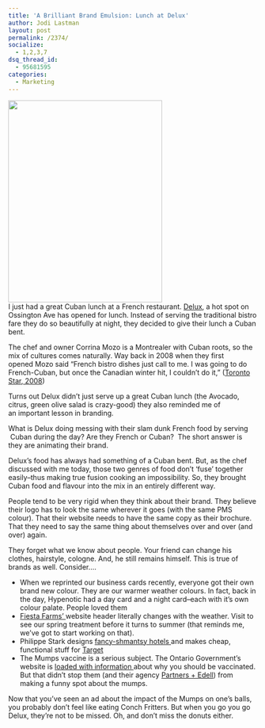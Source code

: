```yaml
---
title: 'A Brilliant Brand Emulsion: Lunch at Delux'
author: Jodi Lastman
layout: post
permalink: /2374/
socialize:
  - 1,2,3,7
dsq_thread_id:
  - 95681595
categories:
  - Marketing
---
```

<a rel="attachment wp-att-2397" href="http://hypenotic.com/branding/2374/2374/attachment/screen-shot-2010-05-14-at-3-16-59-pm-2"><img class="alignleft size-full wp-image-2397" title="Screen shot 2010-05-14 at 3.16.59 PM" src="http://hypenotic.com/wordpress/wp-content/uploads/2010/05/Screen-shot-2010-05-14-at-3.16.59-PM1.png" alt="" width="311" height="408" /></a>  
I just had a great Cuban lunch at a French restaurant. [Delux][1], a hot spot on Ossington Ave has opened for lunch. Instead of serving the traditional bistro fare they do so beautifully at night, they decided to give their lunch a Cuban bent.

The chef and owner Corrina Mozo is a Montrealer with Cuban roots, so the mix of cultures comes naturally. Way back in 2008 when they first opened Mozo said &#8220;French bistro dishes just call to me. I was going to do French-Cuban, but once the Canadian winter hit, I couldn&#8217;t do it,&#8221; ([Toronto Star, 2008][2])

Turns out Delux didn&#8217;t just serve up a great Cuban lunch (the Avocado, citrus, green olive salad is crazy-good) they also reminded me of an important lesson in branding.

What is Delux doing messing with their slam dunk French food by serving  Cuban during the day? Are they French or Cuban?  The short answer is they are animating their brand.

Delux&#8217;s food has always had something of a Cuban bent. But, as the chef discussed with me today, those two genres of food don&#8217;t &#8216;fuse&#8217; together easily&#8211;thus making true fusion cooking an impossibility. So, they brought Cuban food and flavour into the mix in an entirely different way.

People tend to be very rigid when they think about their brand. They believe their logo has to look the same wherever it goes (with the same PMS colour). That their website needs to have the same copy as their brochure. That they need to say the same thing about themselves over and over (and over) again.

They forget what we know about people. Your friend can change his clothes, hairstyle, cologne. And, he still remains himself. This is true of brands as well. Consider&#8230;.

*   When we reprinted our business cards recently, everyone got their own brand new colour. They are our warmer weather colours. In fact, back in the day, Hypenotic had a day card and a night card&#8211;each with it&#8217;s own colour palate. People loved them
*   [Fiesta Farms&#8217; ][3]website header literally changes with the weather. Visit to see our spring treatment before it turns to summer (that reminds me, we&#8217;ve got to start working on that).
*   Philippe Stark designs [fancy-shmantsy hotels ][4]and makes cheap, functional stuff for [Target][5]
*   The Mumps vaccine is a serious subject. The Ontario Government&#8217;s website is [loaded with information ][6]about why you should be vaccinated. But that didn&#8217;t stop them (and their agency [Partners + Edell][7]) from making a funny spot about the mumps. 

Now that you&#8217;ve seen an ad about the impact of the Mumps on one&#8217;s balls, you probably don&#8217;t feel like eating Conch Fritters. But when you go you go Delux, they&#8217;re not to be missed. Oh, and don&#8217;t miss the donuts either.

 [1]: http://www.deluxrestaurant.ca/
 [2]: http://www.thestar.com/entertainment/article/302940
 [3]: http://www.fiestafarms.ca
 [4]: http://www.hudsonhotel.com/
 [5]: http://www.target.com
 [6]: http://www.health.gov.on.ca/english/public/pub/disease/mumps.html
 [7]: http://partnersandedell.com/